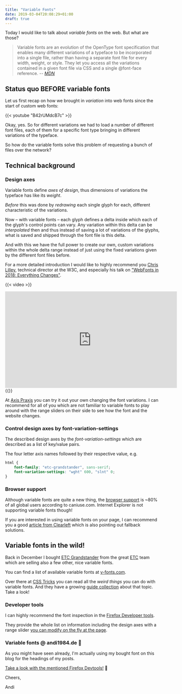```yaml
---
title: "Variable Fonts"
date: 2019-03-04T20:08:29+01:00
draft: true
---
```


Today I would like to talk about _variable fonts_ on the web. But what are those?

> Variable fonts are an evolution of the OpenType font specification that enables many different variations of a typeface to be incorporated into a single file, rather than having a separate font file for every width, weight, or style. They let you access all the variations contained in a given font file via CSS and a single @font-face reference.
> -- <cite>[MDN](https://developer.mozilla.org/en-US/docs/Web/CSS/CSS_Fonts/Variable_Fonts_Guide)</cite>

<!--more-->

## Status quo BEFORE variable fonts

Let us first recap on how we brought in _variation_ into web fonts since the start of custom web fonts:

{{< youtube "B42rUMdcB7c" >}}

Okay, yes. So for different variations we had to load a number of different font files, each of them for a specific font type bringing in different variations of the typeface.

So how do the variable fonts solve this problem of requesting a bunch of files over the network?

## Technical background

### Design axes
Variable fonts define _axes of design_, thus dimensions of variations the typeface has like its _weight_.

_Before_ this was done by _redrawing_ each single glyph for each, different characteristic of the variations.

Now – with variable fonts – each glyph defines a delta inside which each of the glyph's control points can vary. Any variation within this delta can be _interpolated_ then and thus instead of saving a lot of variations of the glyphs, what is saved and shipped through the font file is this delta.

And with this we have the full power to create our own, custom variations within the whole delta range instead of just using the fixed variations given by the different font files before.

For a more detailed introduction I would like to highly recommend you [Chris Lilley](https://svgees.us/index.html), technical director at the W3C, and especially his talk on ["WebFonts in 2018: Everything Changes"](https://youtu.be/vNMJtxL5OgE).

{{< video >}}
<iframe width="560" height="315" src="https://www.youtube.com/embed/vNMJtxL5OgE?start=413" frameborder="0" allow="accelerometer; autoplay; encrypted-media; gyroscope; picture-in-picture" allowfullscreen></iframe>
{{</video >}}

At [Axis Praxis](https://www.axis-praxis.org) you can try it out your own changing the font variations. I can recommend for all of you which are not familiar to variable fonts to play around with the range sliders on their side to see how the font and the website changes.

### Control design axes by font-variation-settings
The described design axes by the _font-variation-settings_ which are described as a list of key/value pairs.

The four letter axis names followed by their respective value, e.g.

```css
html {
	font-family: "etc-grandstander", sans-serif;
	font-variation-settings: "wght" 600, "slnt" 0;
}
```

### Browser support
Although variable fonts are quite a new thing, the [browser support](https://caniuse.com/#feat=variable-fonts) is ~80% of all global users according to caniuse.com. Internet Explorer is not supporting variable fonts though!

If you are interested in using variable fonts on your page, I can recommend you a good [article from Clearleft](https://medium.com/clear-left-thinking/how-to-use-variable-fonts-in-the-real-world-e6d73065a604) which is also pointing out fallback solutions.

## Variable fonts in the wild!
Back in December I bought [ETC Grandstander](https://v-fonts.com/fonts/etc-grandstander) from the great [ETC](https://etc.supply/) team which are selling also a few other, nice variable fonts.

You can find a list of available variable fonts at [v-fonts.com](https://v-fonts.com/).

Over there at [CSS Tricks](https://css-tricks.com/weird-things-variable-fonts-can-do/) you can read all the _weird things_ you can do with variable fonts. And they have a growing [guide collection](https://css-tricks.com/guides/opentype-variable-fonts/) about that topic. Take a look!

### Developer tools
I can highly recommend the font inspection in the [Firefox Developer tools](https://developer.mozilla.org/en-US/docs/Tools/Page_Inspector/How_to/Edit_fonts).

They provide the whole list on information including the design axes with a range slider [you can modify on the fly at the page](https://twitter.com/andi1984/status/1078381928192061441).

### Variable fonts @ andi1984.de 🎉
As you might have seen already, I'm actually using my bought font on this blog for the headings of my posts.

[Take a look with the mentioned Firefox Devtools!](https://twitter.com/andi1984/status/1078381928192061441) 🤣

Cheers,

Andi
